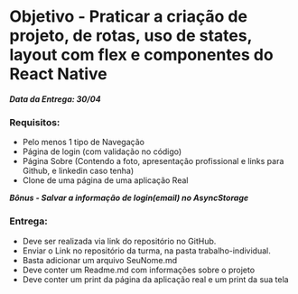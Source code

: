# Objetivo - Praticar a criação de projeto, de rotas, uso de states, layout com flex e componentes do React Native

***Data da Entrega: 30/04***

### Requisitos:
  - Pelo menos 1 tipo de Navegação
  - Página de login (com validação no código)
  - Página Sobre (Contendo a foto, apresentação profissional e links para Github, e linkedin caso tenha)  
  - Clone de uma página de uma aplicação Real

***Bônus - Salvar a informação de login(email) no AsyncStorage***

### Entrega:
  - Deve ser realizada via link do repositório no GitHub.
  - Enviar o Link no repositório da turma, na pasta trabalho-individual.
  - Basta adicionar um arquivo SeuNome.md
  - Deve conter um Readme.md com informações sobre o projeto
  - Deve conter um print da página da aplicação real e um print da sua tela